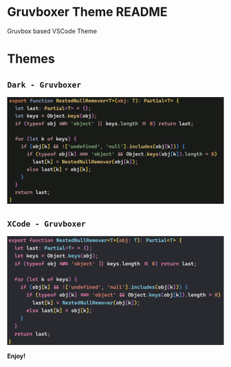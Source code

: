 # Gruvboxer Theme README

Gruvbox based VSCode Theme 

# Themes
 ## `Dark - Gruvboxer`
![Dark Theme Photo](photos/dark.png)
 ## `XCode - Gruvboxer`
![XCode Theme Photo](photos/xcode.png)

**Enjoy!**
